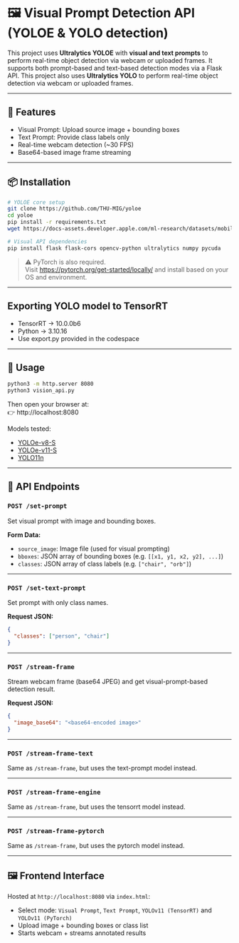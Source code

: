 # 🖼️ Visual Prompt Detection API (YOLOE & YOLO detection)

This project uses **Ultralytics YOLOE** with **visual and text prompts** to perform real-time object detection via webcam or uploaded frames. It supports both prompt-based and text-based detection modes via a Flask API. This project also uses **Ultralytics YOLO** to perform real-time object detection via webcam or uploaded frames.


---

## 🧠 Features

- Visual Prompt: Upload source image + bounding boxes
- Text Prompt: Provide class labels only
- Real-time webcam detection (~30 FPS)
- Base64-based image frame streaming

---

## 📦 Installation

```bash
# YOLOE core setup
git clone https://github.com/THU-MIG/yoloe
cd yoloe
pip install -r requirements.txt
wget https://docs-assets.developer.apple.com/ml-research/datasets/mobileclip/mobileclip_blt.pt

# Visual API dependencies
pip install flask flask-cors opencv-python ultralytics numpy pycuda
```

> ⚠️ PyTorch is also required.  
> Visit https://pytorch.org/get-started/locally/ and install based on your OS and environment.

---

## Exporting YOLO model to TensorRT 
- TensorRT -> 10.0.0b6
- Python -> 3.10.16
- Use export.py provided in the codespace

---

## 🚀 Usage

```bash
python3 -m http.server 8080
python3 vision_api.py
```

Then open your browser at:  
👉 http://localhost:8080

Models tested:
- [YOLOe-v8-S](https://huggingface.co/jameslahm/yoloe/blob/main/yoloe-v8s-seg.pt)
- [YOLOe-v11-S](https://huggingface.co/jameslahm/yoloe/blob/main/yoloe-11s-seg.pt)
- [YOLO11n](https://github.com/ultralytics/assets/releases/download/v8.3.0/yolo11n.pt)

---

## 📡 API Endpoints

### `POST /set-prompt`
Set visual prompt with image and bounding boxes.

**Form Data:**
- `source_image`: Image file (used for visual prompting)
- `bboxes`: JSON array of bounding boxes (e.g. `[[x1, y1, x2, y2], ...]`)
- `classes`: JSON array of class labels (e.g. `["chair", "orb"]`)

---

### `POST /set-text-prompt`
Set prompt with only class names.

**Request JSON:**
```json
{
  "classes": ["person", "chair"]
}
```

---

### `POST /stream-frame`
Stream webcam frame (base64 JPEG) and get visual-prompt-based detection result.

**Request JSON:**
```json
{
  "image_base64": "<base64-encoded image>"
}
```

---

### `POST /stream-frame-text`
Same as `/stream-frame`, but uses the text-prompt model instead.

---

### `POST /stream-frame-engine`
Same as `/stream-frame`, but uses the tensorrt model instead.

---

### `POST /stream-frame-pytorch`
Same as `/stream-frame`, but uses the pytorch model instead.

---

## 🖼️ Frontend Interface

Hosted at `http://localhost:8080` via `index.html`:

- Select mode: `Visual Prompt`, `Text Prompt`, `YOLOv11 (TensorRT)` and `YOLOv11 (PyTorch)`
- Upload image + bounding boxes or class list
- Starts webcam + streams annotated results
